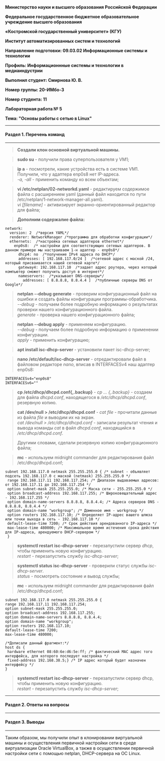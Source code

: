 **Министерство науки и высшего образования Российской Федерации**

**Федеральное государственное бюджетное образовательное учреждение высшего образования**

**«Костромской государственный университет» (КГУ)**

**Институт автоматизированных систем и технологий**

**Направление подготовки: 09.03.02 Информационные системы и технологии**

**Профиль: Информационнные системы и технологии в медиаиндустрии**

**Выполнил студент: Смирнова Ю. В.**

**Номер группы: 20-ИМбо-3**

**Номер студента: 11**

**Лабораторная работа № 5** 

**Тема: "Основы работы с сетью в Linux"**

---

#### Раздел 1. Перечень команд

---
> **Создали клон основной виртуальной машины.**

> **sudo su** - получили права суперпользователя у VM1;

> **ip a** - посмотрели, какие устройства есть в системе VM1. Получили, что у адаптера enp0s8 нет IP-адреса.  
> *-a, -all* - применить команду ко всем объектам;

> **vi /etc/netplan/02-networkd.yaml** - редактируем содержимое файла с расширением yaml (данный файл находится по пути /etc/netplan/1-network-manager-all.yaml).  
> *vi [filename]* - активизирует экранно-ориентированный редактор для файла;

>  **Дополним содержалие файла:**  
```
network:  
  version: 2  /*версия YAML*/
  renderer: NetworkManager /*программа для обработки конфигурации*/
  ethernets:  /*настройка сетевых адаптеров ethernet*/
    enp0s8:  /* настройки для соответствующих сетевых адаптеров. В данном примере мы настраиваем 1-н адаптер - enp0s8*/
      dhcp4: no  /*получение IPv4 адреса по DHCP*/
      addresses: [ 192.168.117.0/24 ]  /*сетевой адрес с маской /24, который присваивается нашей сетевой карте*/
      gateway4: 192.168.117.10  /*задает адрес роутера, через который компьютер сможет получить доступ в интернет*/
      nameservers:  /*указывает DNS-серверы*/
        addresses: [ 8.8.8.8, 8.8.4.4 ]  /*публичные серверы DNS от Google*/
```

> **netplan --debug generate** - проверим конфигурационный файл на ошибки и создать файлы конфигурации программы-обработчика.  
> *--debug* -  получаем более подробную информацию о результатах проверки нашего конфигурационного файла.  
> *generate* - проверка нашего конфигурационного файла;

> **netplan --debug apply** -  применяем конфигурацию.  
> *--debug* -  получаем более подробную информацию о применении конфигурации.  
> *apply* - применить конфигурацию;

> **apt install isc-dhcp-server** - установили пакет isc-dhcp-server;

> **nano /etc/default/isc-dhcp-server** - отредактировали файл в файловом редакторе *nano*, вписав в INTERFACESv4 наш адаптер enp0s8:
```
INTERFACESv4="enp0s8"
INTERFACESv6=""
```

> **cp /etc/dhcp/dhcpd.conf{,.backup}** - *cp ... {,.backup}* - создаем для файла *dhcpd.conf*, находящегося в */etc/dhcp/dhcpd.conf*, резервную копию. 
>    
> **cat /dev/null > /etc/dhcp/dhcpd.conf** -  *cat file* - прочитали данные из файла *file* и выводим их на экран.  
> *cat /dev/null > /etc/dhcp/dhcpd.conf* - записали результат чтения и вывода команды *cat* в файл *dhcpd.conf*, находящийся в */etc/dhcp/dhcpd.conf*.  
>   
> Другими словами, сделали резервную копию конфигурационного файла;

> **mc** - используем midnight commander для редактирования файл /etc/dhcp/dhcpd.conf;
```
subnet 192.168.117.0 netmask 255.255.255.0 { /* subnet - объявляет подсеть 192.168.117.0 с маской (netmask) 255.255.255.0 */
 range 192.168.117.11 192.168.117.254; /* Диапазон выдаваемых адресов: от 192.168.117.11 до 192.168.117.254 */
 option subnet-mask 255.255.255.0; /* Маска сети - 255.255.255.0 */
 option broadcast-address 192.168.117.255; /* Широковещательный адрес - 192.168.117.255 */
 option domain-name-servers 8.8.8.8, 8.8.4.4; /* Адреса серверов DNS - 8.8.8.8, 8.8.4.4 */
 option domain-name "workgroup"; /* Доменное имя - workgroup */
 option routers 192.168.117.10; /* Определяет IP-адрес вашего шлюза или точки выхода в сеть - 192.168.117.10 */
 default-lease-time 7200; /* Срок действия арендованного IP-адреса */
 max-lease-time 480000; /* Максимальное время истечения срока действия для IP-адреса, арендуемого DHCP-сервером */
 }
```

> **systemctl restart isc-dhcp-server** -  перезапустили сервер *dhcp*, чтобы применить новую конфигурацию.  
> *restart* - перезапустить службу *isc-dhcp-server*;

> **systemctl status isc-dhcp-server** - проверили статус службы *isc-dhcp-server*.  
> *status* - посмотреть состояние и вывод службы;

> **mc** - используем midnight commander для редактирования файл /etc/dhcp/dhcpd.conf;
 ```
subnet 192.168.117.0 netmask 255.255.255.0 {
 range 192.168.117.11 192.168.117.254;
 option subnet-mask 255.255.255.0;
 option broadcast-address 192.168.117.255;
 option domain-name-servers 8.8.8.8, 8.8.4.4;
 option domain-name "workgroup";
 option routers 192.168.117.10;
 default-lease-time 7200;
 max-lease-time 480000;
 
 /*Дописали данный фрагмент:*/
 host ds {
  hardware ethernet 08:60:6e:d6:5e:ff; /* фактический MAC адрес того интерфейса, для которого последует настройка */
  fixed-address 192.168.38.5;} /* IP адрес который будет назначен интерфейсу */
 }
```
> **systemctl restart isc-dhcp-server** -  перезапустили сервер dhcp, чтобы применить новую конфигурацию.  
> *restart* - перезапустить службу *isc-dhcp-server*;

---

#### Раздел 2. Ответы на вопросы

---

#### Раздел 3. Выводы

---

Таким образом, мы получили опыт в клонировании виртуальной машины и осуществления первичной настройки
сети в среде виртуализации Oracle VirtualBox, а также в осуществлении первичной настройки сети с помощью netplan, DHCP-сервера на ОС Linux.
